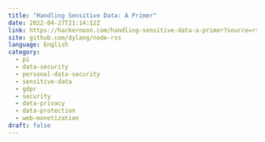 ```yaml
---
title: "Handling Sensitive Data: A Primer"
date: 2022-04-27T21:14:12Z
link: https://hackernoon.com/handling-sensitive-data-a-primer?source=rss&utm_medium=RSS&utm_source=news.12bit.vn
site: github.com/dylang/node-rss
language: English
category:
  - pi
  - data-security
  - personal-data-security
  - sensitive-data
  - gdpr
  - security
  - data-privacy
  - data-protection
  - web-monetization
draft: false
---
```

